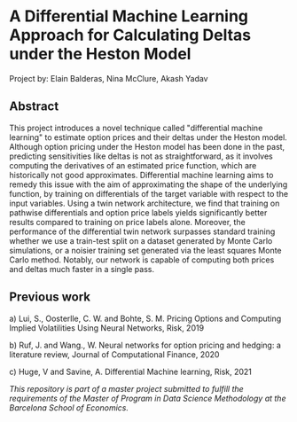 # A Differential Machine Learning Approach for Calculating Deltas under the Heston Model

Project by: Elain Balderas, Nina McClure, Akash Yadav 

## Abstract 

This project introduces a novel technique called "differential machine learning" to estimate option prices and their deltas under the Heston model. Although option pricing under the Heston model has been done in the past, predicting sensitivities like deltas is not as straightforward, as it involves computing the derivatives of an estimated price function, which are historically not good approximates. Differential machine learning aims to remedy this issue with the aim of approximating the shape of the underlying function, by training on differentials of the target variable with respect to the input variables. Using a twin network architecture, we find that training on pathwise differentials and option price labels yields significantly  better results compared to training on price labels alone. Moreover, the performance of the differential twin network surpasses standard training whether we use a train-test split on a dataset generated by Monte Carlo simulations, or a noisier training set generated via the least squares Monte Carlo method. Notably, our network is capable of computing both prices and deltas much faster in a single pass.

## Previous work

a) Lui, S., Oosterlle, C. W. and Bohte, S. M. Pricing Options and Computing Implied Volatilities Using Neural Networks, Risk, 2019

b) Ruf, J. and Wang., W. Neural networks for option pricing and hedging: a literature review, Journal of Computational Finance, 2020

c) Huge, V and Savine, A. Differential Machine learning, Risk, 2021

_This repository is part of a master project submitted to fulfill the requirements of the Master of Program in Data Science Methodology at the Barcelona School of Economics._
